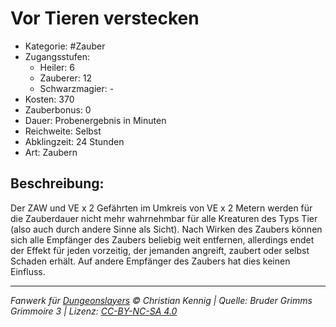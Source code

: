 # Vor Tieren verstecken

- Kategorie: #Zauber
- Zugangsstufen:
  - Heiler: 6
  - Zauberer: 12
  - Schwarzmagier: -
- Kosten: 370
- Zauberbonus: 0
- Dauer: Probenergebnis in Minuten
- Reichweite: Selbst
- Abklingzeit: 24 Stunden
- Art: Zaubern

## Beschreibung:

Der ZAW und VE x 2 Gefährten im Umkreis von VE x 2 Metern werden für die Zauberdauer nicht mehr wahrnehmbar für alle Kreaturen des Typs Tier (also auch durch andere Sinne als Sicht). Nach Wirken des Zaubers können sich alle Empfänger des Zaubers beliebig weit entfernen, allerdings endet der Effekt für jeden vorzeitig, der jemanden angreift, zaubert oder selbst Schaden erhält. Auf andere Empfänger des Zaubers hat dies keinen Einfluss.

---

_Fanwerk für [Dungeonslayers](https://www.dungeonslayers.net/) © Christian Kennig | Quelle: Bruder Grimms Grimmoire 3 | Lizenz: [CC-BY-NC-SA 4.0](https://creativecommons.org/licenses/by-nc-sa/4.0/deed.de)_
